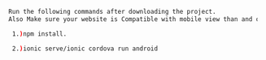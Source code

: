  ```bash
   Run the following commands after downloading the project.
   Also Make sure your website is Compatible with mobile view than and only the website is open in the app.
 ```
```bash
   1.)npm install.
  ```

```bash
   2.)ionic serve/ionic cordova run android
``` 
